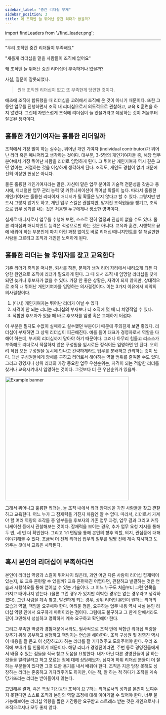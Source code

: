 ```yaml
---
sidebar_label: "중간 리더쉽 부재"
sidebar_position: 3
title: 왜 조직엔 늘 뛰어난 중간 리더가 없을까?
---
```


import findLeaders from './find_leader.png';

---

"우리 조직엔 중간 리더들이 부족해요"

"새롭게 리더십을 맡을 사람들이 조직에 없어요"

왜 조직엔 늘 뛰어난 중간 리더십이 부족하거나 없을까?

사실, 질문이 잘못되었다.

> 원래 조직엔 리더십이 없고 또 부족한게 당연한 것이다.

애초에 조직에 합류했을 때 리더십을 고려해서 조직에 온 것이 아니기 때문이다. 또한 그 동안 업무를 진행하면서 조직 내 리더십으로서 의도적으로 관찰하고, 교육 & 훈련을 하지 않았다. 그런데 자연스럽게 조직에 리더십이 늘 있을거라고 예상하는 것이 처음부터 잘못된 생각이다.

## 훌륭한 개인기여자는 훌륭한 리더일까

조직에서 가장 많이 하는 실수는, 뛰어난 개인 기여자 (individual contributor)가 뛰어난 리더 혹은 매니저라고 생각하는 것이다. 대부분, 3-5명의 개인기여자들 중, 해당 업무 분야에서 가장 뛰어난 사람을 리더로 임명하게 된다. 그 뛰어난 개인기여자 역시 깊은 고민 없이는, 거절하는 것을 이상하게 생각하게 된다. 조직도, 개인도 경험이 없기 때문에 전혀 이상한 현상은 아니다.

물론 훌륭한 개인기여자라는 말은, 자신이 맡은 업무 분야의 기술적 전문성을 갖춤과 동시에, 제너럴한 업무 관리 능력 및 커뮤니케이션이 뛰어날 확률이 높다. 따라서 훌륭한 개인기여자는 훌륭한 리더이자 매니저가 될 확률은 낮지 않다고 할 수 있다. 그렇지만 반드시 그렇지 않기도 하고, 개인 업무 스킬은 괜찮지만, 맡겨진 조직원들을 챙기고, 조직으로 업무 성과를 내는 것은 처음엔 누구에게나 생소한 영역이다.

실제로 매니저로서 업무를 수행해 보면, 스스로 전혀 열정과 관심이 없을 수도 있다. 물론 리더십과 매니지먼트 능력은 적성으로만 하는 것은 아니다. 교육과 훈련, 시행착오 끝에 배워야 하는 부분인데 마치 이런 과정 없이도 바로 리더십/매니지먼트를 잘 해낼만한 사람을 고르려고 조직과 개인은 노력하게 된다.

## 훌륭한 리더는 늘 후임자를 찾고 교육한다

기존 리더가 휴직을 떠나든, 퇴사를 하든, 문제가 생겨 리더 자리에서 내려오게 되든 다양한 원인으로 조직에 리더가 필요하게 된다. 그 때 되서 조직 내 임명할 리더십을 찾게 되면 늦거나 후보자가 없을 수 있다. 가장 안 좋은 상황은, 자격이 되지 않지만, 상대적으로 조직 내 뛰어난 개인기여자를 임명하는 의사결정이다. 이는 3가지 이유에서 최악의 의사결정이다.

1. (다시) 개인기여자는 뛰어난 리더가 아닐 수 있다
2. 자격이 안 되는 리더는 리더십의 부재보다 더 조직에 몇 배 더 치명적일 수 있다.
3. 적합한 후보자가 있을 때 바로 후보자를 임명 혹은 교체하기 어렵다.

이 부분은 필자도 수없이 실패하고 실수했던 부분이기 때문에 주의깊게 보면 좋겠다. 리더십이 부재하면 그 상위 리더십이 피곤해진다. 예를 들어 대표가 경영자로서 역할을 다해야 하는데, 부서의 리더십까지 맡아야 하기 때문이다. 그러나 아무리 힘들고 리소스가 부족해도 리더로서 적절하지 않은 구성원을 임시로든 정식이든 임명하면 안 된다. 오히려 직접 모든 구성원을 동시에 만나고 간략하게라도 업무를 분배하고 관리하는 것이 낫다. 대신 구성원들에게 양해를 구하고 리더로서 해야하는 역할 범위를 줄여볼 수도 있다. 그리고 경영자나 상위 리더의 가장 중요한 업무 우선순위는, 자격이 되는 적합한 리더를 찾거나 교육시켜내서 임명하는 것이다. 그것보다 더 큰 우선순위가 있을까.

<img src={findLeaders} alt="Example banner" width="400" />

그래서 뛰어나고 훌륭한 리더는, 늘 조직 내에서 리더 잠재성을 가진 사람들을 찾고 관찰하고 교육한다. 어느 누가 그 잠재력을 가진지 처음엔 알 수 없다. 따라서, 리더로서 가져야 할 여러 역량의 조각들 중 일부들을 후보자의 기존 업무 과정, 업무 결과 그리고 커뮤니케이션 등에서 관찰해보는 것이다. 잠재력을 보이는 경우, 추가 업무 요청 지시를 통해 두 번, 세 번 더 확인한다. 그리고 1:1 면담을 통해 본인의 향후 역할, 의지, 관심등에 대해 이야기해볼 수 있다. 조금씩 더 전체 리더십 업무의 일부를 임명 전에 계속 지시하고 도와주는 것에서 교육은 시작된다.

## 혹시 본인의 리더십이 부족하다면

본인이 리더십 역량과 스킬이 뛰어나지 않은데, 과연 어떤 다른 사람이 리더십 잡재력이 있는지, 또 교육 훈련할 수 있을까?
교육 훈련까진 어렵다면, 관찰하고 발결하는 것은 연습과 시행착오를 통해 얻어낼 수 있는 기술이다. 그 어느 누구도 처음부터 그런 안목을 가지고 태어나지 않는다. (물론 그런 경우가 있지만 희박한 경우는 없는 경우라고 생각하겠다). 그런 사람을 계속 찾고, 발견하게 되는 경우, 상위 리더인 본인이 원하는 리더의 모습과 역할, 책임을 요구해야 한다. 어려운 점은, 요구하는 업무 내용 역시 사실 본인 리더십 역량 안에서 요구하게 마련이라는 점이다. 그럼에도 불구하고 그 한계 안에서라도 깊이 고민해서 성실하고 명확하게 계속 요구하고 확인해야 한다.

그리고 부족한 역량과 경험때문에서라도, 필사적으로 조직 안에 적합란 리더십 역량을 갖추기 위해 공부하고 실행하고 책임지는 연습을 해야한다. 조직 구성원 및 경영진 역시 이 내용을 잘 듣고 이 성장하고자 하는 리더를 잘 기다려주고 도와주어야 한다. 우리 조직에 보배가 될 인물이기 때문이다. 해당 리더가 경영진이라면, 주변 동료 경영진들에게서 배울 수 있는 점들을 적극 찾고 도움을 요청한다. 내가 아닌 다른 경영진들이 잘 하는 것들을 알려달라고 하고 모르는 점에 대해 상담해보자. 심지어 하위 리더십 분들이 더 잘 하는 부분들이 있다면 그것 또한 용기를 내서 배워야 한다. 조직은 지금 당장 못해도 성장하는 리더는 존중하고 기다려주기도 하지만, 아는 척, 잘 하는 척 하다가 조직을 계속 망가뜨리는 리더는 받아들이지 않는다.

고민해본 결과, 혹은 특정 기간동안 조직이 요구하는 리더로서의 성과를 본인이 보여주지 못한다면 스스로 조직과 본인의 역할 조정에 대해 이야기할 수 있어야 한다. 너무 불가능해보이는 리더십 역량을 짧은 기간동안 요구받고 스트레스 받는 것은 개인으로서나 조직으로서나 모두 좋지 않다.
